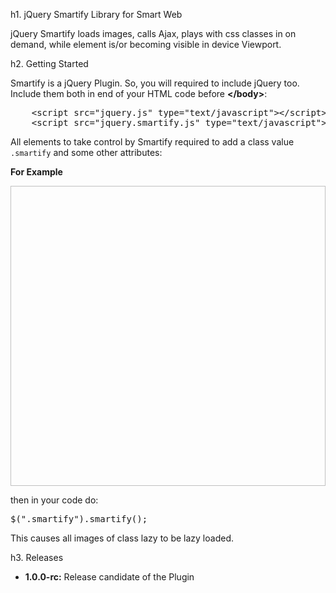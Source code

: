 h1. jQuery Smartify Library for Smart Web

jQuery Smartify loads images, calls Ajax, plays with css classes in on demand, while element is/or becoming visible in device Viewport.

h2. Getting Started

Smartify is a jQuery Plugin. So, you will required to include jQuery too. Include them both in end of your HTML code before <strong>&lt;/body&gt;</strong>:

<pre>
	&lt;script src=&quot;jquery.js&quot; type=&quot;text/javascript&quot;&gt;&lt;/script&gt;
	&lt;script src=&quot;jquery.smartify.js&quot; type=&quot;text/javascript&quot;&gt;&lt;/script&gt;
</pre>

All elements to take control by Smartify required to add a class value `.smartify` and some other attributes:

<strong>For Example</strong>

<pre><img class="smartify" sm-src="img/example.jpg" width="640" height="480"></pre>

then in your code do:

<pre>$(".smartify").smartify();</pre>

This causes all images of class lazy to be lazy loaded.

h3. Releases

- **1.0.0-rc:** Release candidate of the Plugin
